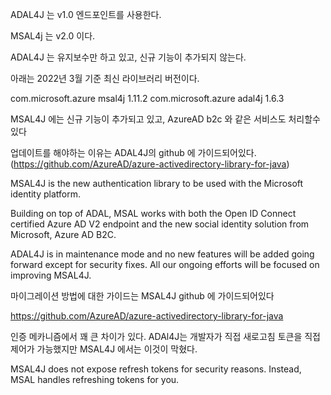 ADAL4J 는 v1.0 엔드포인트를 사용한다.

MSAL4j 는 v2.0 이다.

ADAL4J 는 유지보수만 하고 있고, 신규 기능이 추가되지 않는다.

아래는 2022년 3월 기준 최신 라이브러리 버전이다.

<dependency>
    <groupId>com.microsoft.azure</groupId>
    <artifactId>msal4j</artifactId>
    <version>1.11.2</version>
</dependency>

<dependency>
    <groupId>com.microsoft.azure</groupId>
    <artifactId>adal4j</artifactId>
    <version>1.6.3</version>
</dependency>



MSAL4J 에는 신규 기능이 추가되고 있고, AzureAD b2c 와 같은 서비스도 처리할수있다

업데이트를 해야하는 이유는 ADAL4J의 github 에 가이드되어있다.
(https://github.com/AzureAD/azure-activedirectory-library-for-java)


MSAL4J is the new authentication library to be used with the Microsoft identity platform.

Building on top of ADAL, MSAL works with both the Open ID Connect certified Azure AD V2 endpoint and the new social identity solution from Microsoft, Azure AD B2C.

ADAL4J is in maintenance mode and no new features will be added going forward except for security fixes. All our ongoing efforts will be focused on improving MSAL4J.

마이그레이션 방법에 대한 가이드는 MSAL4J github 에 가이드되어있다

https://github.com/AzureAD/azure-activedirectory-library-for-java

인증 메카니즘에서 꽤 큰 차이가 있다. ADAl4J는 개발자가 직접 새로고침 토큰을 직접 제어가 가능했지만 MSAL4J 에서는 이것이 막혔다. 

MSAL4J does not expose refresh tokens for security reasons. Instead, MSAL handles refreshing tokens for you.

